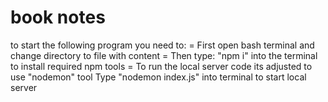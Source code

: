 # book notes

to start the following program you need to:
= First open bash terminal and change directory to file with content
= Then type: "npm i" into the terminal to install required npm tools
= To run the local server code its adjusted to use "nodemon" tool
  Type "nodemon index.js" into terminal to start local server